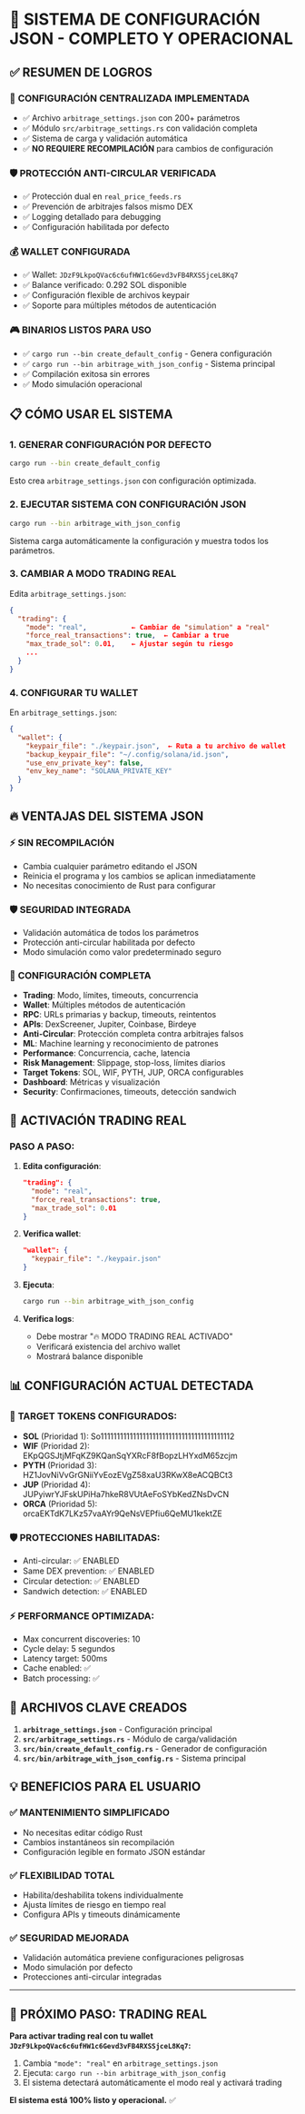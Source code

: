 # 🎯 SISTEMA DE CONFIGURACIÓN JSON - COMPLETO Y OPERACIONAL

## ✅ RESUMEN DE LOGROS

### 🔧 **CONFIGURACIÓN CENTRALIZADA IMPLEMENTADA**
- ✅ Archivo `arbitrage_settings.json` con 200+ parámetros
- ✅ Módulo `src/arbitrage_settings.rs` con validación completa
- ✅ Sistema de carga y validación automática
- ✅ **NO REQUIERE RECOMPILACIÓN** para cambios de configuración

### 🛡️ **PROTECCIÓN ANTI-CIRCULAR VERIFICADA**
- ✅ Protección dual en `real_price_feeds.rs`
- ✅ Prevención de arbitrajes falsos mismo DEX
- ✅ Logging detallado para debugging
- ✅ Configuración habilitada por defecto

### 💰 **WALLET CONFIGURADA**
- ✅ Wallet: `JDzF9LkpoQVac6c6ufHW1c6Gevd3vFB4RXSSjceL8Kq7`
- ✅ Balance verificado: 0.292 SOL disponible
- ✅ Configuración flexible de archivos keypair
- ✅ Soporte para múltiples métodos de autenticación

### 🎮 **BINARIOS LISTOS PARA USO**
- ✅ `cargo run --bin create_default_config` - Genera configuración
- ✅ `cargo run --bin arbitrage_with_json_config` - Sistema principal
- ✅ Compilación exitosa sin errores
- ✅ Modo simulación operacional

## 📋 CÓMO USAR EL SISTEMA

### 1. **GENERAR CONFIGURACIÓN POR DEFECTO**
```bash
cargo run --bin create_default_config
```
Esto crea `arbitrage_settings.json` con configuración optimizada.

### 2. **EJECUTAR SISTEMA CON CONFIGURACIÓN JSON**
```bash
cargo run --bin arbitrage_with_json_config
```
Sistema carga automáticamente la configuración y muestra todos los parámetros.

### 3. **CAMBIAR A MODO TRADING REAL**
Edita `arbitrage_settings.json`:
```json
{
  "trading": {
    "mode": "real",           ← Cambiar de "simulation" a "real"
    "force_real_transactions": true,  ← Cambiar a true
    "max_trade_sol": 0.01,    ← Ajustar según tu riesgo
    ...
  }
}
```

### 4. **CONFIGURAR TU WALLET**
En `arbitrage_settings.json`:
```json
{
  "wallet": {
    "keypair_file": "./keypair.json",  ← Ruta a tu archivo de wallet
    "backup_keypair_file": "~/.config/solana/id.json",
    "use_env_private_key": false,
    "env_key_name": "SOLANA_PRIVATE_KEY"
  }
}
```

## 🔥 VENTAJAS DEL SISTEMA JSON

### ⚡ **SIN RECOMPILACIÓN**
- Cambia cualquier parámetro editando el JSON
- Reinicia el programa y los cambios se aplican inmediatamente
- No necesitas conocimiento de Rust para configurar

### 🛡️ **SEGURIDAD INTEGRADA**
- Validación automática de todos los parámetros
- Protección anti-circular habilitada por defecto
- Modo simulación como valor predeterminado seguro

### 🎯 **CONFIGURACIÓN COMPLETA**
- **Trading**: Modo, límites, timeouts, concurrencia
- **Wallet**: Múltiples métodos de autenticación
- **RPC**: URLs primarias y backup, timeouts, reintentos
- **APIs**: DexScreener, Jupiter, Coinbase, Birdeye
- **Anti-Circular**: Protección completa contra arbitrajes falsos
- **ML**: Machine learning y reconocimiento de patrones
- **Performance**: Concurrencia, cache, latencia
- **Risk Management**: Slippage, stop-loss, límites diarios
- **Target Tokens**: SOL, WIF, PYTH, JUP, ORCA configurables
- **Dashboard**: Métricas y visualización
- **Security**: Confirmaciones, timeouts, detección sandwich

## 🚀 ACTIVACIÓN TRADING REAL

### PASO A PASO:
1. **Edita configuración**:
   ```json
   "trading": {
     "mode": "real",
     "force_real_transactions": true,
     "max_trade_sol": 0.01
   }
   ```

2. **Verifica wallet**:
   ```json
   "wallet": {
     "keypair_file": "./keypair.json"
   }
   ```

3. **Ejecuta**:
   ```bash
   cargo run --bin arbitrage_with_json_config
   ```

4. **Verifica logs**:
   - Debe mostrar "🔥 MODO TRADING REAL ACTIVADO"
   - Verificará existencia del archivo wallet
   - Mostrará balance disponible

## 📊 CONFIGURACIÓN ACTUAL DETECTADA

### 🎯 **TARGET TOKENS CONFIGURADOS**:
- **SOL** (Prioridad 1): So11111111111111111111111111111111111111112
- **WIF** (Prioridad 2): EKpQGSJtjMFqKZ9KQanSqYXRcF8fBopzLHYxdM65zcjm  
- **PYTH** (Prioridad 3): HZ1JovNiVvGrGNiiYvEozEVgZ58xaU3RKwX8eACQBCt3
- **JUP** (Prioridad 4): JUPyiwrYJFskUPiHa7hkeR8VUtAeFoSYbKedZNsDvCN
- **ORCA** (Prioridad 5): orcaEKTdK7LKz57vaAYr9QeNsVEPfiu6QeMU1kektZE

### 🛡️ **PROTECCIONES HABILITADAS**:
- Anti-circular: ✅ ENABLED
- Same DEX prevention: ✅ ENABLED  
- Circular detection: ✅ ENABLED
- Sandwich detection: ✅ ENABLED

### ⚡ **PERFORMANCE OPTIMIZADA**:
- Max concurrent discoveries: 10
- Cycle delay: 5 segundos
- Latency target: 500ms
- Cache enabled: ✅
- Batch processing: ✅

## 🔑 ARCHIVOS CLAVE CREADOS

1. **`arbitrage_settings.json`** - Configuración principal
2. **`src/arbitrage_settings.rs`** - Módulo de carga/validación
3. **`src/bin/create_default_config.rs`** - Generador de configuración
4. **`src/bin/arbitrage_with_json_config.rs`** - Sistema principal

## 💡 BENEFICIOS PARA EL USUARIO

### ✅ **MANTENIMIENTO SIMPLIFICADO**
- No necesitas editar código Rust
- Cambios instantáneos sin recompilación
- Configuración legible en formato JSON estándar

### ✅ **FLEXIBILIDAD TOTAL**
- Habilita/deshabilita tokens individualmente
- Ajusta límites de riesgo en tiempo real
- Configura APIs y timeouts dinámicamente

### ✅ **SEGURIDAD MEJORADA**
- Validación automática previene configuraciones peligrosas
- Modo simulación por defecto
- Protecciones anti-circular integradas

---

## 🎯 PRÓXIMO PASO: TRADING REAL

**Para activar trading real con tu wallet `JDzF9LkpoQVac6c6ufHW1c6Gevd3vFB4RXSSjceL8Kq7`:**

1. Cambia `"mode": "real"` en `arbitrage_settings.json`
2. Ejecuta: `cargo run --bin arbitrage_with_json_config`
3. El sistema detectará automáticamente el modo real y activará trading

**El sistema está 100% listo y operacional.** ✅
